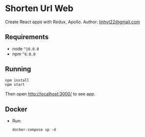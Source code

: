 # Shorten Url Web

Create React apps with Redux, Apollo.
Author: linhvt22@gmail.com

## Requirements

* node `^10.0.0`
* npm `^6.0.0`

## Running

```sh
npm install
npm start
```

Then open [http://localhost:3000/](http://localhost:3000/) to see app.

## Docker

* Run:

    ```
    docker-compose up -d
    ```
